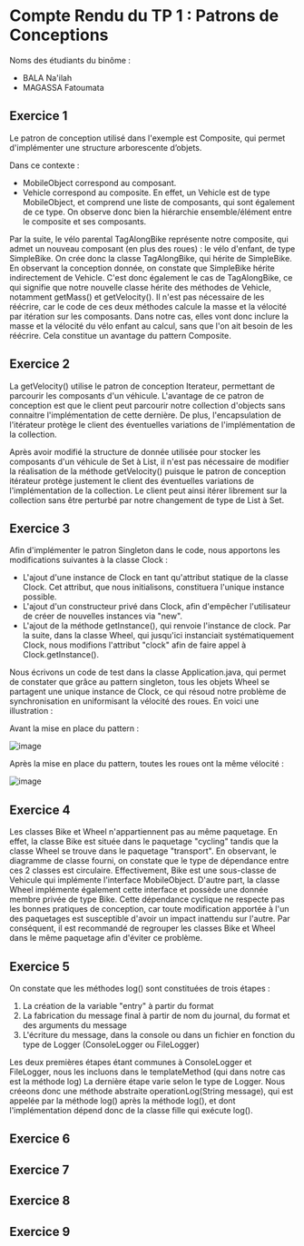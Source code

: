 # Compte Rendu du TP 1 : Patrons de Conceptions

Noms des étudiants du binôme : 
- BALA Na'ilah
- MAGASSA Fatoumata

## Exercice 1
Le patron de conception utilisé dans l'exemple est Composite, qui permet d'implémenter une structure arborescente d’objets. 

Dans ce contexte : 
- MobileObject correspond au composant.
-  Vehicle correspond au composite. En effet, un Vehicle est de type MobileObject, et comprend une liste de composants, qui sont également de ce type.
On observe donc bien la hiérarchie ensemble/élément entre le composite et ses composants.

Par la suite, le vélo parental TagAlongBike représente notre composite, qui admet un nouveau composant (en plus des roues) : le vélo d'enfant, de type SimpleBike. On crée donc la classe TagAlongBike, qui hérite de SimpleBike.
En observant la conception donnée, on constate que SimpleBike hérite indirectement de Vehicle. C'est donc également le cas de TagAlongBike, ce qui signifie que notre nouvelle classe
hérite des méthodes de Vehicle, notamment getMass() et getVelocity(). Il n'est pas nécessaire de les réécrire, car le code de ces deux méthodes calcule la masse et la vélocité par itération sur les composants. Dans notre cas, elles vont donc inclure la masse et la vélocité du vélo enfant au calcul, sans que l'on ait besoin de les réécrire. Cela constitue un avantage du pattern Composite.

## Exercice 2

La getVelocity() utilise le patron de conception Iterateur, permettant de parcourir les composants d'un véhicule. L'avantage de ce patron de conception est que le client peut parcourir notre collection d'objects  sans connaitre l'implémentation de cette dernière. De plus, l'encapsulation de l'itérateur protège le client des éventuelles variations de l'implémentation de la collection.

Après avoir modifié la structure de donnée utilisée pour stocker les composants d'un véhicule de Set à List, il n'est pas nécessaire de modifier la réalisation de la méthode getVelocity() puisque le patron de 
conception itérateur protège justement le client des éventuelles variations de l'implémentation de la collection. Le client peut ainsi itérer librement sur la collection sans être perturbé par notre changement de type de List à Set. 

## Exercice 3
Afin d'implémenter le patron Singleton dans le code, nous apportons les modifications suivantes à la classe Clock : 
- L'ajout d'une instance de Clock en tant qu'attribut statique de la classe Clock. Cet attribut, que nous initialisons, constituera l'unique instance possible.
- L'ajout d'un constructeur privé dans Clock, afin d'empêcher l'utilisateur de créer de nouvelles instances via "new".
- L'ajout de la méthode getInstance(), qui renvoie l'instance de clock.
Par la suite, dans la classe Wheel, qui jusqu'ici instanciait systématiquement Clock, nous modifions l'attribut "clock" afin de faire appel à Clock.getInstance().

Nous écrivons un code de test dans la classe Application.java, qui permet de constater que grâce au pattern singleton, tous les objets Wheel se partagent une unique instance de Clock, ce qui résoud notre problème de synchronisation en uniformisant la vélocité des roues. En voici une illustration :

Avant la mise en place du pattern :

![image](https://github.com/PolytechLyon/2024-3a-isi3-tp6-g2-bala_magassa_tp6/assets/160489283/13d7085f-17d3-4be9-a987-c491d369cef2)

Après la mise en place du pattern, toutes les roues ont la même vélocité :

![image](https://github.com/PolytechLyon/2024-3a-isi3-tp6-g2-bala_magassa_tp6/assets/145548135/0fdb1b40-55e3-4c90-8c98-97ea6f334903)



## Exercice 4

Les classes Bike et Wheel n'appartiennent pas au même paquetage. En effet, la classe Bike est située dans le paquetage "cycling" tandis que la classe Wheel se trouve dans le paquetage "transport".
En observant, le diagramme de classe fourni, on constate que le type de dépendance entre ces 2 classes est circulaire. Effectivement, Bike est une sous-classe de Vehicule qui implémente l'interface MobileObject. D'autre part, la classe Wheel implémente également cette interface et possède une donnée membre privée de type Bike.
Cette dépendance cyclique ne respecte pas les bonnes pratiques de conception, car toute modification apportée à l'un des paquetages est susceptible d'avoir un impact inattendu sur l'autre. Par conséquent, il est recommandé de regrouper les classes Bike et Wheel dans le même paquetage afin d'éviter ce problème.

## Exercice 5

On constate que les méthodes log() sont constituées de trois étapes :
1. La création de la variable "entry" à partir du format
2. La fabrication du message final à partir de nom du journal, du format et des arguments du message
3. L'écriture du message, dans la console ou dans un fichier en fonction du type de Logger (ConsoleLogger ou FileLogger)

Les deux premières étapes étant communes à ConsoleLogger et FileLogger, nous les incluons dans le templateMethod (qui dans notre cas est la méthode log)
La dernière étape varie selon le type de Logger. Nous créeons donc une méthode abstraite operationLog(String message), qui est appelée par la méthode log() après 
la méthode log(), et dont l'implémentation dépend donc de la classe fille qui exécute log().

## Exercice 6

## Exercice 7

## Exercice 8

## Exercice 9


